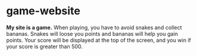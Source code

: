 # game-website
**My site is a game.** When playing, you have to avoid snakes and collect bananas. Snakes will loose you points and bananas will help you gain points. Your score will be displayed at the top of the screen, and you win if your score is greater than 500.
